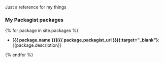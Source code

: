 Just a reference for my things

### My Packagist packages

{% for package in site.packages %}
- **[{{ package.name }}]({{ package.packagist_url }}){:target="_blank"}**: {{package.description}}

  
{% endfor %}
